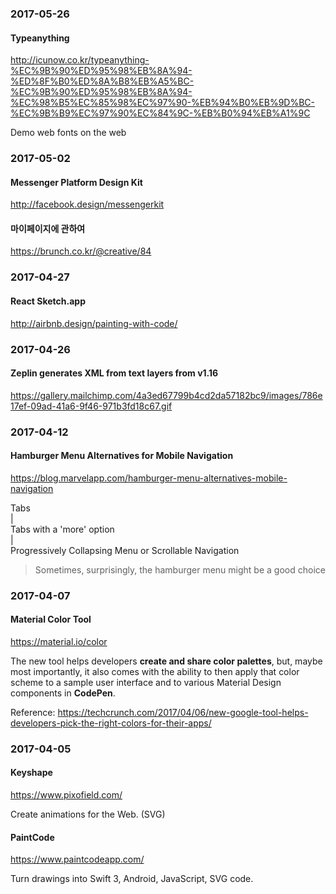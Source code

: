 ### 2017-05-26

#### Typeanything

http://icunow.co.kr/typeanything-%EC%9B%90%ED%95%98%EB%8A%94-%ED%8F%B0%ED%8A%B8%EB%A5%BC-%EC%9B%90%ED%95%98%EB%8A%94-%EC%98%B5%EC%85%98%EC%97%90-%EB%94%B0%EB%9D%BC-%EC%9B%B9%EC%97%90%EC%84%9C-%EB%B0%94%EB%A1%9C

Demo web fonts on the web


### 2017-05-02

#### Messenger Platform Design Kit

http://facebook.design/messengerkit

#### 마이페이지에 관하여

https://brunch.co.kr/@creative/84


### 2017-04-27

#### React Sketch.app

http://airbnb.design/painting-with-code/


### 2017-04-26

#### Zeplin generates XML from text layers from v1.16

https://gallery.mailchimp.com/4a3ed67799b4cd2da57182bc9/images/786e17ef-09ad-41a6-9f46-971b3fd18c67.gif


### 2017-04-12

#### Hamburger Menu Alternatives for Mobile Navigation

https://blog.marvelapp.com/hamburger-menu-alternatives-mobile-navigation

Tabs  
|  
Tabs with a 'more' option  
|  
Progressively Collapsing Menu or Scrollable Navigation

> Sometimes, surprisingly, the hamburger menu might be a good choice


### 2017-04-07

#### Material Color Tool

https://material.io/color

The new tool helps developers **create and share color palettes**, but, maybe most importantly, it also comes with the ability to then apply that color scheme to a sample user interface and to various Material Design components in **CodePen**.

Reference: https://techcrunch.com/2017/04/06/new-google-tool-helps-developers-pick-the-right-colors-for-their-apps/


### 2017-04-05

#### Keyshape

https://www.pixofield.com/

Create animations for the Web. (SVG)

#### PaintCode

https://www.paintcodeapp.com/

Turn drawings into Swift 3, Android, JavaScript, SVG code.
